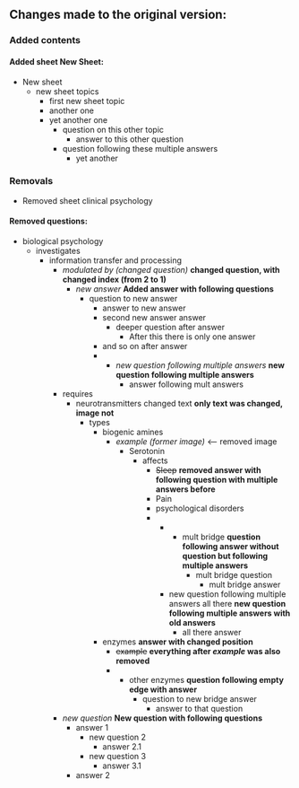 ## Changes made to the original version:

### Added contents

#### Added sheet New Sheet:
- New sheet
  - new sheet topics
	- first new sheet topic
	- another one
	- yet another one
	  - question on this other topic
	    - answer to this other question
      - question following these multiple answers
		- yet another 

### Removals
- Removed sheet clinical psychology

#### Removed questions:
- biological psychology
  - investigates
    - information transfer and processing
	  - _modulated by (changed question)_ **changed question, with changed index (from 2 to 1)**
        - _new answer_ **Added answer with following questions**
          - question to new answer
            - answer to new answer
            - second new answer answer
              - deeper question after answer
                - After this there is only one answer
            - and so on after answer
            - 
              - _new question following multiple answers_ **new question following multiple answers**
                - answer following mult answers
	  - requires
	    - neurotransmitters changed text **only text was changed, image not**
		  - types
	        - biogenic amines
	          - *example (former image)* <-- removed image
                - Serotonin
                  - affects
                    - ~~Sleep~~ **removed answer with following question with multiple answers before**
                    - Pain
                    - psychological disorders
                    - 
                      - 
                        - mult bridge **question following answer without question but following multiple answers**
                          - mult bridge question
                            - mult bridge answer
                      - new question following multiple answers all there **new question following multiple answers with old answers**
                        - all there answer
            - enzymes **answer with changed position**
              - ~~example~~ **everything after _example_ was also removed**
              - 
                - other enzymes **question following empty edge with answer**
                  - question to new bridge answer
                    - answer to that question
      - _new question_ **New question with following questions**
        - answer 1
          - new question 2
             - answer 2.1
          - new question 3
            - answer 3.1
        - answer 2